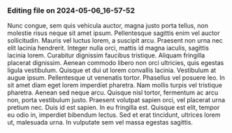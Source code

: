 
### Editing file on 2024-05-06_16-57-52

Nunc congue, sem quis vehicula auctor, magna justo porta tellus, non molestie risus neque sit amet ipsum. Pellentesque sagittis enim vel auctor sollicitudin. Mauris vel luctus lorem, a suscipit arcu. Praesent non urna nec elit lacinia hendrerit. Integer nulla orci, mattis id magna iaculis, sagittis lacinia lorem. Curabitur dignissim faucibus tristique. Aliquam fringilla placerat dignissim. Aenean commodo libero non orci ultricies, quis egestas ligula vestibulum. Quisque et dui ut lorem convallis lacinia. Vestibulum at augue ipsum.
Pellentesque ut venenatis tortor. Phasellus vel posuere leo. In sit amet diam eget lorem imperdiet pharetra. Nam mollis turpis vel tristique pharetra. Aenean sed neque arcu. Quisque nisl tortor, fermentum ac arcu non, porta vestibulum justo. Praesent volutpat sapien orci, vel placerat urna pretium nec. Duis id est sapien. In eu fringilla est. Quisque est elit, tempor eu odio in, imperdiet bibendum lectus. Sed et erat tincidunt, ultrices lorem ut, malesuada urna. In vulputate sem vel massa egestas sagittis.



